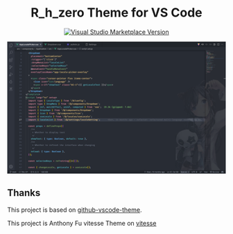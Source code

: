 <h1 align="center">R_h_zero Theme for VS Code</h1>

<p align="center">
<a href="https://marketplace.visualstudio.com/items?itemName=Rhzero.rhzero-theme" target="__blank"><img src="https://img.shields.io/visual-studio-marketplace/v/Rhzero.rhzero-theme?color=4d9375&amp;label=Marketplace&logo=visual-studio-code" alt="Visual Studio Marketplace Version" /></a>
</p>

<p align="center">
<img src="./cover.png">
</p>

## Thanks

This project is based on [github-vscode-theme](https://github.com/primer/github-vscode-theme).

This project is Anthony Fu vitesse Theme on 
[vitesse](https://github.com/antfu/vitesse) 

